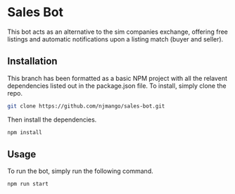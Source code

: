# Sales Bot

This bot acts as an alternative to the sim companies exchange, offering free 
listings and automatic notifications upon a listing match (buyer and seller).

## Installation

This branch has been formatted as a basic NPM project with all the relavent 
dependencies listed out in the package.json file. To install, simply clone the repo.

```bash
git clone https://github.com/njmango/sales-bot.git
```

Then install the dependencies.

```bash
npm install
```

## Usage

To run the bot, simply run the following command.

```bash
npm run start
```